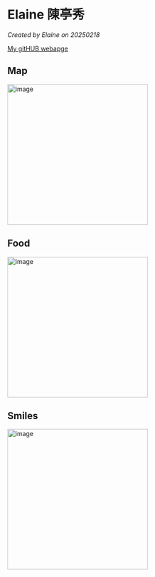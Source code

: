 # Elaine 陳亭秀

*Created by Elaine on 20250218*

[My gitHUB webapge](https://github.com/ElaineeeeChen)


## Map

<img width="316" alt="image" src="https://github.com/user-attachments/assets/dc03ad02-aaaf-41ca-b47b-65e70a4e914a" />


## Food

<img width="316" alt="image" src="https://github.com/user-attachments/assets/050004c0-2f36-4463-81cc-8cef8f6d02aa" />

## Smiles

<img width="316" alt="image" src="https://github.com/user-attachments/assets/cb47bcf8-6c52-4903-b0e6-6ffed80d6e3c" />
